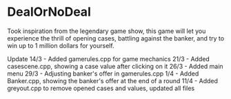 # DealOrNoDeal
Took inspiration from the legendary game show, this game will let you experience the thrill of opening cases, battling against the banker, and try to win up to 1 million dollars for yourself.


Update 
14/3 - Added gamerules.cpp for game mechanics
21/3 - Added casescene.cpp, showing a case value after clicking on it
26/3 - Added main menu
29/3 - Adjusting banker's offer in gamerules.cpp
1/4 - Added Banker.cpp, showing the banker's offer at the end of a round
11/4 - Added greyout.cpp to remove opened cases and values, updated all files
